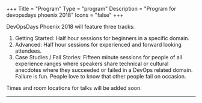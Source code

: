 +++
Title = "Program"
Type = "program"
Description = "Program for devopsdays phoenix 2018"
Icons = "false"
+++

DevOpsDays Phoenix 2018 will feature three tracks:

<ol>
  <li>Getting Started: Half hour sessions for beginners in a specific domain.</li>
  <li>Advanced: Half hour sessions for experienced and forward looking attendees.</li>
  <li>Case Studies / Fail Stories: Fifteen minute sessions for people of all experience ranges where speakers share technical or cultural anecdotes where they succeeded or failed in a DevOps related domain. Failure is fun. People love to know that other people fail on occasion.</li>
</ol>

Times and room locations for talks will be added soon.

<hr/>

